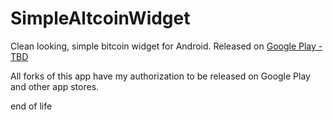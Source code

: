 SimpleAltcoinWidget
===================

Clean looking, simple bitcoin widget for Android.
Released on [Google Play - TBD](#)

All forks of this app have my authorization to be released on Google Play and other app stores.

end of life
